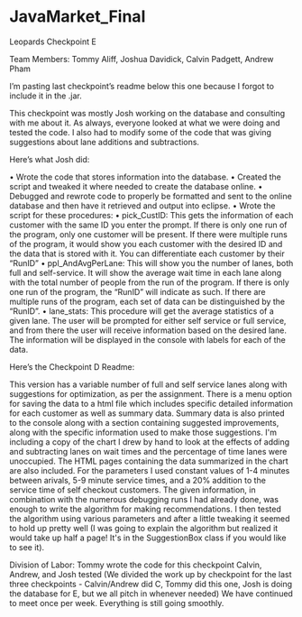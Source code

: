 # JavaMarket_Final
Leopards Checkpoint E 

Team Members: Tommy Aliff, Joshua Davidick, Calvin Padgett, Andrew Pham


I’m pasting last checkpoint’s readme below this one because I forgot to include it in the .jar. 

This checkpoint was mostly Josh working on the database and consulting with me about it. As always, everyone looked at what we were doing and tested the code. I also had to modify some of the code that was giving suggestions about lane additions and subtractions.

Here’s what Josh did: 

•	Wrote the code that stores information into the database.
•	Created the script and tweaked it where needed to create the database online.
•	Debugged and rewrote code to properly be formatted and sent to the online database and then have it retrieved and output into eclipse.
•	Wrote the script for these procedures:
•	pick_CustID: This gets the information of each customer with the same ID you enter the prompt. If there is only one run of the program, only one customer will be present. If there were multiple runs of the program, it would show you each customer with the desired ID and the data that is stored with it. You can differentiate each customer by their “RunID”
•	ppl_AndAvgPerLane: This will show you the number of lanes, both full and self-service. It will show the average wait time in each lane along with the total number of people from the run of the program. If there is only one run of the program, the “RunID” will indicate as such. If there are multiple runs of the program, each set of data can be distinguished by the “RunID”.
•	lane_stats: This procedure will get the average statistics of a given lane. The user will be prompted for either self service or full service, and from there the user will receive information based on the desired lane. The information will be displayed in the console with labels for each of the data. 

Here’s the Checkpoint D Readme:

This version has a variable number of full and self service lanes along with suggestions for optimization, as per the assignment. There is a menu option for saving the data to a html file which includes specific detailed information for each customer as well as summary data. Summary data is also printed to the console along with a section containing suggested improvements, along with the specific information used to make those suggestions.
I'm including a copy of the chart I drew by hand to look at the effects of adding and subtracting lanes on wait times and the percentage of time lanes were unoccupied. The HTML pages containing the data summarized in the chart are also included. For the parameters I used constant values of 1-4 minutes between arivals, 5-9 minute service times, and a 20% addition to the service time of self checkout customers. The given information, in combination with the numerous debugging runs I had already done, was enough to write the algorithm for making recommendations. I then tested the algorithm using various parameters  and after a little tweaking it seemed to hold up pretty well (I was going to explain the algorithm but realized it would take up half a page! It's in the SuggestionBox class if you would like to see it).

Division of Labor:
Tommy wrote the code for this checkpoint
Calvin, Andrew, and Josh tested
(We divided the work up by checkpoint for the last three checkpoints - Calvin/Andrew did C, Tommy did this one, Josh is doing the database for E, but we all pitch in whenever needed)
We have continued to meet once per week.
Everything is still going smoothly.
